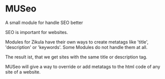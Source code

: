 MUSeo
=====

A small module for handle SEO better

SEO is important for websites.

Modules for Zikula have their own ways to create metatags like 'title', 'description' or 'keywords'.
Some Modules do not handle them at all.

The result ist, that we get sites with the same title or description tag.

MUSeo will give a way to override or add metatags to the html code of any site of a website.